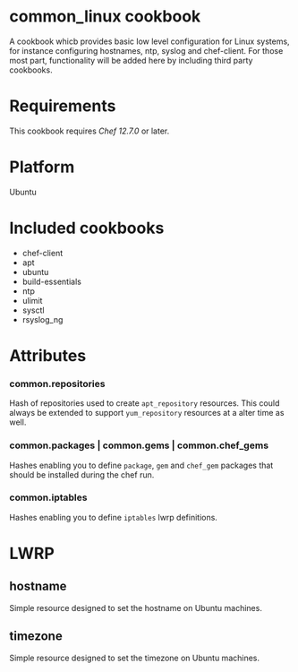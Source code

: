 # common_linux cookbook

A cookbook whicb provides basic low level configuration for Linux systems, for instance configuring hostnames, ntp, syslog and chef-client. For those most part, functionality will be added here by including third party cookbooks.

# Requirements

This cookbook requires *Chef 12.7.0* or later.

# Platform

Ubuntu

# Included cookbooks

- chef-client
- apt
- ubuntu
- build-essentials
- ntp
- ulimit
- sysctl
- rsyslog_ng

# Attributes

### common.repositories

Hash of repositories used to create `apt_repository` resources. This could always be extended to support `yum_repository` resources at a alter time as well.

### common.packages | common.gems | common.chef_gems

Hashes enabling you to define `package`, `gem` and `chef_gem` packages that should be installed during the chef run. 

### common.iptables

Hashes enabling you to define `iptables` lwrp definitions.

# LWRP

## hostname

Simple resource designed to set the hostname on Ubuntu machines.

## timezone

Simple resource designed to set the timezone on Ubuntu machines.

